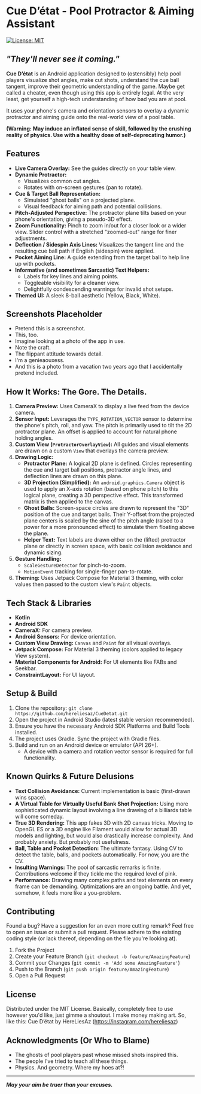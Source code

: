 # Cue D’état - Pool Protractor & Aiming Assistant

[![License: MIT](https://img.shields.io/badge/License-MIT-yellow.svg)](https://opensource.org/licenses/MIT)

## _"They'll never see it coming."_

**Cue D’état** is an Android application designed to (ostensibly) help pool players visualize shot angles, make cut shots, understand the cue ball tangent, improve their geometric understanding of the game. Maybe get called a cheater, even though using this app is entirely legal. At the very least, get yourself a high-tech understanding of how bad you are at pool.

It uses your phone's camera and orientation sensors to overlay a dynamic protractor and aiming guide onto the real-world view of a pool table.

**(Warning: May induce an inflated sense of skill, followed by the crushing reality of physics. Use with a healthy dose of self-deprecating humor.)**

## Features

*   **Live Camera Overlay:** See the guides directly on your table view.
*   **Dynamic Protractor:**
    *   Visualizes common cut angles.
    *   Rotates with on-screen gestures (pan to rotate).
*   **Cue & Target Ball Representation:**
    *   Simulated "ghost balls" on a projected plane.
    *   Visual feedback for aiming path and potential collisions.
*   **Pitch-Adjusted Perspective:** The protractor plane tilts based on your phone's orientation, giving a pseudo-3D effect.
*   **Zoom Functionality:** Pinch to zoom in/out for a closer look or a wider view. Slider control with a stretched "zoomed-out" range for finer adjustments.
*   **Deflection / Sidespin Axis Lines:** Visualizes the tangent line and the resulting cue ball path if English (sidespin) were applied.
*   **Pocket Aiming Line:** A guide extending from the target ball to help line up with pockets.
*   **Informative (and sometimes Sarcastic) Text Helpers:**
    *   Labels for key lines and aiming points.
    *   Toggleable visibility for a cleaner view.
    *   Delightfully condescending warnings for invalid shot setups.
*   **Themed UI:** A sleek 8-ball aesthetic (Yellow, Black, White).

## Screenshots Placeholder

*   Pretend this is a screenshot.
*   This, too.
*   Imagine looking at a photo of the app in use.
*   Note the craft.
*   The flippant attitude towards detail.
*   I'm a genieaouxess.
*   And this is a photo from a vacation two years ago that I accidentally pretend included.



## How It Works: The Gore. The Details.

1.  **Camera Preview:** Uses CameraX to display a live feed from the device camera.
2.  **Sensor Input:** Leverages the `TYPE_ROTATION_VECTOR` sensor to determine the phone's pitch, roll, and yaw. The pitch is primarily used to tilt the 2D protractor plane. An offset is applied to account for natural phone holding angles.
3.  **Custom View (`ProtractorOverlayView`):** All guides and visual elements are drawn on a custom `View` that overlays the camera preview.
4.  **Drawing Logic:**
    *   **Protractor Plane:** A logical 2D plane is defined. Circles representing the cue and target ball positions, protractor angle lines, and deflection lines are drawn on this plane.
    *   **3D Projection (Simplified):** An `android.graphics.Camera` object is used to apply an X-axis rotation (based on phone pitch) to this logical plane, creating a 3D perspective effect. This transformed matrix is then applied to the canvas.
    *   **Ghost Balls:** Screen-space circles are drawn to represent the "3D" position of the cue and target balls. Their Y-offset from the projected plane centers is scaled by the sine of the pitch angle (raised to a power for a more pronounced effect) to simulate them floating above the plane.
    *   **Helper Text:** Text labels are drawn either on the (lifted) protractor plane or directly in screen space, with basic collision avoidance and dynamic sizing.
5.  **Gesture Handling:**
    *   `ScaleGestureDetector` for pinch-to-zoom.
    *   `MotionEvent` tracking for single-finger pan-to-rotate.
6.  **Theming:** Uses Jetpack Compose for Material 3 theming, with color values then passed to the custom view's `Paint` objects.

## Tech Stack & Libraries

*   **Kotlin**
*   **Android SDK**
*   **CameraX:** For camera preview.
*   **Android Sensors:** For device orientation.
*   **Custom View Drawing:** `Canvas` and `Paint` for all visual overlays.
*   **Jetpack Compose:** For Material 3 theming (colors applied to legacy View system).
*   **Material Components for Android:** For UI elements like FABs and Seekbar.
*   **ConstraintLayout:** For UI layout.

## Setup & Build

1.  Clone the repository: `git clone https://github.com/hereliesaz/CueDetat.git`
2.  Open the project in Android Studio (latest stable version recommended).
3.  Ensure you have the necessary Android SDK Platforms and Build Tools installed.
4.  The project uses Gradle. Sync the project with Gradle files.
5.  Build and run on an Android device or emulator (API 26+).
    *   A device with a camera and rotation vector sensor is required for full functionality.

## Known Quirks & Future Delusions

*   **Text Collision Avoidance:** Current implementation is basic (first-drawn wins space).
*   **A Virtual Table for Virtually Useful Bank Shot Projection:** Using more sophisticated dynamic layout involving a line drawing of a billiards table will come someday.
*   **True 3D Rendering:** This app fakes 3D with 2D canvas tricks. Moving to OpenGL ES or a 3D engine like Filament would allow for actual 3D models and lighting, but would also drastically increase complexity. And probably anxiety. But probably not usefulness.
*   **Ball, Table and Pocket Detection:** The ultimate fantasy. Using CV to detect the table, balls, and pockets automatically. For now, you are the CV.
*   **Insulting Warnings:** The pool of sarcastic remarks is finite. Contributions welcome if they tickle me the required level of pink.
*   **Performance:** Drawing many complex paths and text elements on every frame can be demanding. Optimizations are an ongoing battle. And yet, somehow, it feels more like a you-problem.

## Contributing

Found a bug? Have a suggestion for an even more cutting remark? Feel free to open an issue or submit a pull request. Please adhere to the existing coding style (or lack thereof, depending on the file you're looking at).

1.  Fork the Project
2.  Create your Feature Branch (`git checkout -b feature/AmazingFeature`)
3.  Commit your Changes (`git commit -m 'Add some AmazingFeature'`)
4.  Push to the Branch (`git push origin feature/AmazingFeature`)
5.  Open a Pull Request

## License

Distributed under the MIT License. Basically, completely free to use however you'd like, just gimme a shoutout. I make money making art. So, like this:
Cue D’état by HereLiesAz (https://instagram.com/hereliesaz)

## Acknowledgments (Or Who to Blame)

*   The ghosts of pool players past whose missed shots inspired this.
*   The people I've tried to teach all these things.
*   Physics. And geometry. Where my hoes at?!

---

**_May your aim be truer than your excuses._**